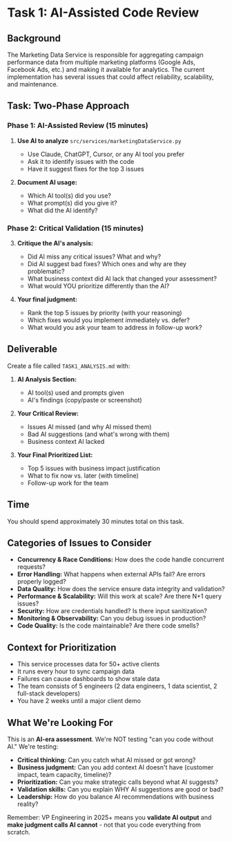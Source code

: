 # Task 1: AI-Assisted Code Review

## Background
The Marketing Data Service is responsible for aggregating campaign performance data from multiple marketing platforms (Google Ads, Facebook Ads, etc.) and making it available for analytics. The current implementation has several issues that could affect reliability, scalability, and maintenance.

## Task: Two-Phase Approach

### Phase 1: AI-Assisted Review (15 minutes)
1. **Use AI to analyze** `src/services/marketingDataService.py`
   - Use Claude, ChatGPT, Cursor, or any AI tool you prefer
   - Ask it to identify issues with the code
   - Have it suggest fixes for the top 3 issues

2. **Document AI usage:**
   - Which AI tool(s) did you use?
   - What prompt(s) did you give it?
   - What did the AI identify?

### Phase 2: Critical Validation (15 minutes)
3. **Critique the AI's analysis:**
   - Did AI miss any critical issues? What and why?
   - Did AI suggest bad fixes? Which ones and why are they problematic?
   - What business context did AI lack that changed your assessment?
   - What would YOU prioritize differently than the AI?

4. **Your final judgment:**
   - Rank the top 5 issues by priority (with your reasoning)
   - Which fixes would you implement immediately vs. defer?
   - What would you ask your team to address in follow-up work?

## Deliverable
Create a file called `TASK1_ANALYSIS.md` with:
1. **AI Analysis Section:**
   - AI tool(s) used and prompts given
   - AI's findings (copy/paste or screenshot)

2. **Your Critical Review:**
   - Issues AI missed (and why AI missed them)
   - Bad AI suggestions (and what's wrong with them)
   - Business context AI lacked

3. **Your Final Prioritized List:**
   - Top 5 issues with business impact justification
   - What to fix now vs. later (with timeline)
   - Follow-up work for the team

## Time
You should spend approximately 30 minutes total on this task.

## Categories of Issues to Consider
- **Concurrency & Race Conditions:** How does the code handle concurrent requests?
- **Error Handling:** What happens when external APIs fail? Are errors properly logged?
- **Data Quality:** How does the service ensure data integrity and validation?
- **Performance & Scalability:** Will this work at scale? Are there N+1 query issues?
- **Security:** How are credentials handled? Is there input sanitization?
- **Monitoring & Observability:** Can you debug issues in production?
- **Code Quality:** Is the code maintainable? Are there code smells?

## Context for Prioritization
- This service processes data for 50+ active clients
- It runs every hour to sync campaign data
- Failures can cause dashboards to show stale data
- The team consists of 5 engineers (2 data engineers, 1 data scientist, 2 full-stack developers)
- You have 2 weeks until a major client demo

## What We're Looking For

This is an **AI-era assessment**. We're NOT testing "can you code without AI." We're testing:

- **Critical thinking:** Can you catch what AI missed or got wrong?
- **Business judgment:** Can you add context AI doesn't have (customer impact, team capacity, timeline)?
- **Prioritization:** Can you make strategic calls beyond what AI suggests?
- **Validation skills:** Can you explain WHY AI suggestions are good or bad?
- **Leadership:** How do you balance AI recommendations with business reality?

Remember: VP Engineering in 2025+ means you **validate AI output** and **make judgment calls AI cannot** - not that you code everything from scratch.

